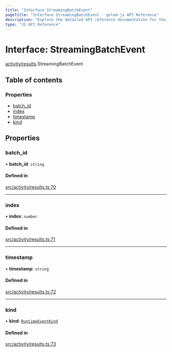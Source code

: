 ```yaml
---
title: "Interface StreamingBatchEvent"
pageTitle: "Interface StreamingBatchEvent - golem-js API Reference"
description: "Explore the detailed API reference documentation for the Interface StreamingBatchEvent within the golem-js SDK for the Golem Network."
type: "JS API Reference"
---
```

# Interface: StreamingBatchEvent

[activity/results](../modules/activity_results).StreamingBatchEvent

## Table of contents

### Properties

- [batch\_id](activity_results.StreamingBatchEvent#batch_id)
- [index](activity_results.StreamingBatchEvent#index)
- [timestamp](activity_results.StreamingBatchEvent#timestamp)
- [kind](activity_results.StreamingBatchEvent#kind)

## Properties

### batch\_id

• **batch\_id**: `string`

#### Defined in

[src/activity/results.ts:70](https://github.com/golemfactory/golem-js/blob/e7b6d14/src/activity/results.ts#L70)

___

### index

• **index**: `number`

#### Defined in

[src/activity/results.ts:71](https://github.com/golemfactory/golem-js/blob/e7b6d14/src/activity/results.ts#L71)

___

### timestamp

• **timestamp**: `string`

#### Defined in

[src/activity/results.ts:72](https://github.com/golemfactory/golem-js/blob/e7b6d14/src/activity/results.ts#L72)

___

### kind

• **kind**: [`RuntimeEventKind`](activity_results.RuntimeEventKind)

#### Defined in

[src/activity/results.ts:73](https://github.com/golemfactory/golem-js/blob/e7b6d14/src/activity/results.ts#L73)
